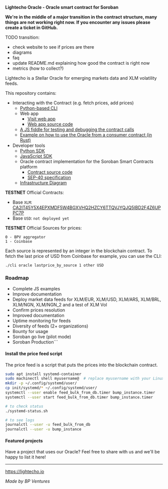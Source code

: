 **Lightecho Oracle - Oracle smart contract for Soroban**

**We're in the middle of a major transition in the contract structure, many
things are not working right now. If you encounter any issues please create
a ticket in GitHub.**

TODO transition:
- check website to see if prices are there
- diagrams
- faq
- update README.md explaining how good the contract is right now
- metrics (how to collect?)

Lightecho is a Stellar Oracle for emerging markets data and XLM volatility feeds.

This repository contains:

- Interacting with the Contract (e.g. fetch prices, add prices)
  - [Python-based CLI](./oracle-onchain/sep40/cli)
  - Web app
    - [Visit web app](https://bp-ventures.github.io/lightecho-stellar-oracle/)
    - [Web app source code](./docs/v2.html)
  - [A JS fiddle for testing and debugging the contract calls](https://playcode.io/1678393)
  - [Example on how to use the Oracle from a consumer contract (in Rust)](./oracle-onchain/sep40/examples/price_up_down)
- Developer tools
  - [Python SDK](./oracle-sdk/python)
  - [JavaScript SDK](./oracle-sdk/javascript)
  - Oracle contract implementation for the Soroban Smart Contracts platform
    - [Contract source code](./oracle-onchain/sep40/contract)
    - [SEP-40 specification](https://github.com/stellar/stellar-protocol/blob/master/ecosystem/sep-0040.md)
  - [Infrastructure Diagram](./INFRASTRUCTURE.md)

**TESTNET** Official Contracts:

- Base `XLM`: [CA2IT45Y5X4EPXMDF5W4BGXVHQ2HZCY6TTQVJYQJQ5IBD2F4Z6UPPC7P](https://stellar.expert/explorer/testnet/contract/CA2IT45Y5X4EPXMDF5W4BGXVHQ2HZCY6TTQVJYQJQ5IBD2F4Z6UPPC7P)
- Base `USD`: `not deployed yet`

**TESTNET** Official Sources for prices:

```
0 - BPV aggregator
1 - Coinbase
```

Each source is represented by an integer in the blockchain contract.
To fetch the last price of USD from Coinbase for example, you can use the CLI:

```
./cli oracle lastprice_by_source 1 other USD
```

### Roadmap

- Complete JS examples
- Improve documentation
- Deploy market data feeds for XLM/EUR, XLM/USD, XLM/ARS, XLM/BRL, XLM/NGN, XLM/NGN_2 and a test of XLM Vol
- Confirm prices resolution
- Improved documentation
- Uptime monitoring for feeds
- Diversity of feeds (2+ organizations)
- Bounty for usage
- Soroban go live (pilot mode)
- Soroban Production```

#### Install the price feed script

The price feed is a script that puts the prices into the blockchain contract.

```bash
sudo apt install systemd-container
sudo machinectl shell myusername@  # replace myusername with your Linux username
mkdir -p ~/.config/systemd/user/
cp init/systemd/* ~/.config/systemd/user/
systemctl --user enable feed_bulk_from_db.timer bump_instance.timer
systemctl --user start feed_bulk_from_db.timer bump_instance.timer

# to check status
./systemd-status.sh

# to see logs
journalctl --user -u feed_bulk_from_db
journalctl --user -u bump_instance
```

#### Featured projects

Have a project that uses our Oracle? Feel free to share with us and we'll be happy to list it here!

---

https://lightecho.io

_Made by BP Ventures_
